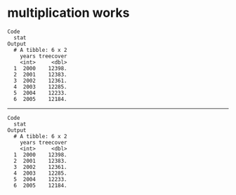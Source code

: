 # multiplication works

    Code
      stat
    Output
      # A tibble: 6 x 2
        years treecover
        <int>     <dbl>
      1  2000    12398.
      2  2001    12383.
      3  2002    12361.
      4  2003    12285.
      5  2004    12233.
      6  2005    12184.

---

    Code
      stat
    Output
      # A tibble: 6 x 2
        years treecover
        <int>     <dbl>
      1  2000    12398.
      2  2001    12383.
      3  2002    12361.
      4  2003    12285.
      5  2004    12233.
      6  2005    12184.


